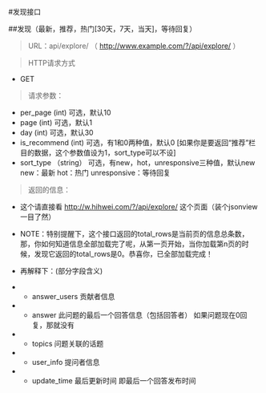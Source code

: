 #发现接口

##发现（最新，推荐，热门[30天，7天，当天]，等待回复）

> URL：api/explore/   （ http://www.example.com/?/api/explore/ ）

> HTTP请求方式

- GET

> 请求参数：

- per_page (int)  可选，默认10
- page (int)  可选，默认1
- day (int)  可选，默认30
- is_recommend (int)  可选，有1和0两种值，默认0  [如果你是要返回“推荐”栏目的数据，这个参数值设为1，sort_type可以不设]
- sort_type （string） 可选，有new，hot，unresponsive三种值，默认new    new：最新  hot：热门  unresponsive：等待回复

> 返回的信息：

- 这个请直接看 http://w.hihwei.com/?/api/explore/ 这个页面（装个jsonview一目了然）

- NOTE：特别提醒下，这个接口返回的total_rows是当前页的信息总条数，那，你如何知道信息全部加载完了呢，从第一页开始，当你加载第n页的时候，发现它返回的total_rows是0。恭喜你，已全部加载完成！

- 再解释下：(部分字段含义)

- - answer_users 贡献者信息
- - answer 此问题的最后一个回答信息（包括回答者） 如果问题现在0回复，那就没有
- - topics 问题关联的话题
- - user_info 提问者信息
- - update_time 最后更新时间  即最后一个回答发布时间
